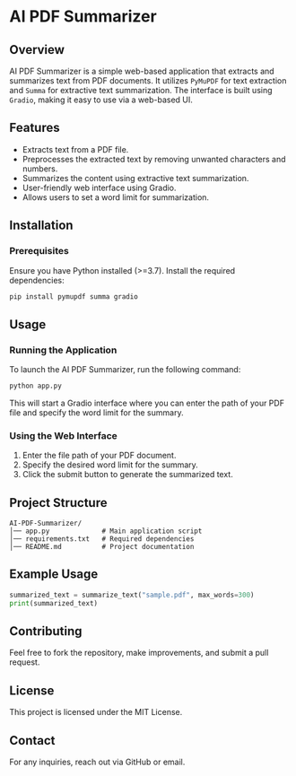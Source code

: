 # AI PDF Summarizer

## Overview
AI PDF Summarizer is a simple web-based application that extracts and summarizes text from PDF documents. It utilizes `PyMuPDF` for text extraction and `Summa` for extractive text summarization. The interface is built using `Gradio`, making it easy to use via a web-based UI.

## Features
- Extracts text from a PDF file.
- Preprocesses the extracted text by removing unwanted characters and numbers.
- Summarizes the content using extractive text summarization.
- User-friendly web interface using Gradio.
- Allows users to set a word limit for summarization.

## Installation

### Prerequisites
Ensure you have Python installed (>=3.7). Install the required dependencies:

```sh
pip install pymupdf summa gradio
```

## Usage

### Running the Application
To launch the AI PDF Summarizer, run the following command:

```sh
python app.py
```

This will start a Gradio interface where you can enter the path of your PDF file and specify the word limit for the summary.

### Using the Web Interface
1. Enter the file path of your PDF document.
2. Specify the desired word limit for the summary.
3. Click the submit button to generate the summarized text.

## Project Structure
```
AI-PDF-Summarizer/
│── app.py             # Main application script
│── requirements.txt   # Required dependencies
│── README.md          # Project documentation
```

## Example Usage
```python
summarized_text = summarize_text("sample.pdf", max_words=300)
print(summarized_text)
```

## Contributing
Feel free to fork the repository, make improvements, and submit a pull request.

## License
This project is licensed under the MIT License.

## Contact
For any inquiries, reach out via GitHub or email.

